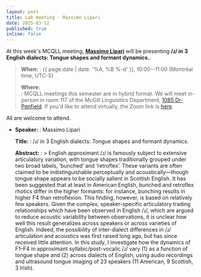 ```yaml
---
layout: post
title: Lab meeting - Massimo Lipari
date: 2025-03-12
published: true
inline: false
---
```


At this week's MCQLL meeting, [**Massimo Lipari**](people/lipari.massimo) will
be presenting **/ɹ/ in 3 English dialects: Tongue shapes and formant dynamics.**.

> __When:__ 
> : {{ page.date | date: '%A, %B %-d' }}, 10:00--11:00 (Montréal time, UTC-5)
>
> __Where:__  
> : MCQLL meetings this semester are in hybrid format.  We will meet in-person
> in room 117 of the McGill Linguistics Department, [1085
> Dr-Penfield](https://maps.mcgill.ca/?cmp=1&txt=EN&id=Penfield1085). If you'd
> like to attend virtually, the Zoom link is
> [here](https://mcgill.zoom.us/j/85321158610).


All are welcome to attend.

-  __Speaker:__
    : Massimo Lipari

    __Title:__
    : /ɹ/ in 3 English dialects: Tongue shapes and formant dynamics.

    __Abstract:__ 
    : > English approximant /ɹ/ is famously subject to extensive articulatory variation, with tongue shapes traditionally grouped under two broad labels, ‘bunched’ and ‘retroflex’. These variants are often claimed to be indistinguishable perceptually and acoustically—though tongue shape appears to be socially salient in Scottish English. It has been suggested that at least in American English, bunched and retroflex rhotics differ in the higher formants: for instance, bunching results in higher F4 than retroflexion. This finding, however, is based on relatively few speakers. Given the complex, speaker-specific articulatory trading relationships which have been observed in English /ɹ/, which are argued to reduce acoustic variability between observations, it is unclear how well this result generalizes across speakers or across varieties of English. Indeed, the possibility of inter-dialect differences in /ɹ/ articulation and acoustics was first raised long ago, but has since received little attention. In this study, I investigate how the dynamics of F1–F4 in approximant syllabic/post-vocalic /ɹ/ vary (1) as a function of tongue shape and (2) across dialects of English, using audio recordings and ultrasound tongue imaging of 23 speakers (11 American, 9 Scottish, 3 Irish).